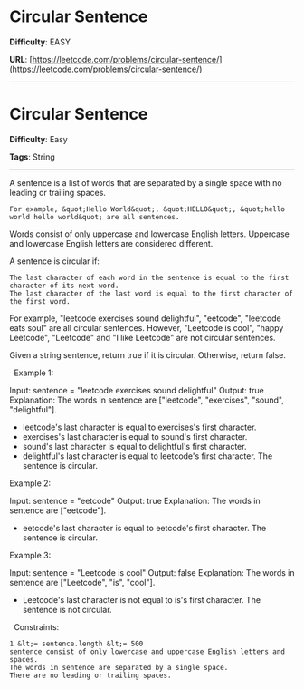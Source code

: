 # Circular Sentence

**Difficulty**: EASY

**URL**: [https://leetcode.com/problems/circular-sentence/](https://leetcode.com/problems/circular-sentence/)

---

# Circular Sentence

**Difficulty**: Easy

**Tags**: String

---

A sentence is a list of words that are separated by a single space with no leading or trailing spaces.


	For example, &quot;Hello World&quot;, &quot;HELLO&quot;, &quot;hello world hello world&quot; are all sentences.


Words consist of only uppercase and lowercase English letters. Uppercase and lowercase English letters are considered different.

A sentence is circular if:


	The last character of each word in the sentence is equal to the first character of its next word.
	The last character of the last word is equal to the first character of the first word.


For example, &quot;leetcode exercises sound delightful&quot;, &quot;eetcode&quot;, &quot;leetcode eats soul&quot; are all circular sentences. However, &quot;Leetcode is cool&quot;, &quot;happy Leetcode&quot;, &quot;Leetcode&quot; and &quot;I like Leetcode&quot; are not circular sentences.

Given a string sentence, return true if it is circular. Otherwise, return false.

&nbsp;
Example 1:


Input: sentence = &quot;leetcode exercises sound delightful&quot;
Output: true
Explanation: The words in sentence are [&quot;leetcode&quot;, &quot;exercises&quot;, &quot;sound&quot;, &quot;delightful&quot;].
- leetcode&#39;s&nbsp;last character is equal to exercises&#39;s first character.
- exercises&#39;s&nbsp;last character is equal to sound&#39;s first character.
- sound&#39;s&nbsp;last character is equal to delightful&#39;s first character.
- delightful&#39;s&nbsp;last character is equal to leetcode&#39;s first character.
The sentence is circular.

Example 2:


Input: sentence = &quot;eetcode&quot;
Output: true
Explanation: The words in sentence are [&quot;eetcode&quot;].
- eetcode&#39;s&nbsp;last character is equal to eetcode&#39;s first character.
The sentence is circular.

Example 3:


Input: sentence = &quot;Leetcode is cool&quot;
Output: false
Explanation: The words in sentence are [&quot;Leetcode&quot;, &quot;is&quot;, &quot;cool&quot;].
- Leetcode&#39;s&nbsp;last character is not equal to is&#39;s first character.
The sentence is not circular.

&nbsp;
Constraints:


	1 &lt;= sentence.length &lt;= 500
	sentence consist of only lowercase and uppercase English letters and spaces.
	The words in sentence are separated by a single space.
	There are no leading or trailing spaces.



